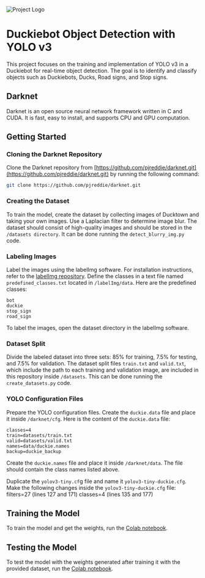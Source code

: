 ![Project Logo](https://drive.google.com/uc?id=1ETWP_aKZDNQQAPC8MeBEC9jGH4u8Vqfz)

# Duckiebot Object Detection with YOLO v3

This project focuses on the training and implementation of YOLO v3 in a Duckiebot for real-time object detection. The goal is to identify and classify objects such as Duckiebots, Ducks, Road signs, and Stop signs.

## Darknet 
Darknet is an open source neural network framework written in C and CUDA. It is fast, easy to install, and supports CPU and GPU computation.

## Getting Started

### Cloning the Darknet Repository

Clone the Darknet repository from [https://github.com/pjreddie/darknet.git](https://github.com/pjreddie/darknet.git) by running the following command:

```bash
git clone https://github.com/pjreddie/darknet.git
```
### Creating the Dataset
To train the model, create the dataset by collecting images of Ducktown and taking your own images. Use a Laplacian filter to determine image blur. The dataset should consist of high-quality images and should be stored in the `/datasets directory`. It can be done running the `detect_blurry_img.py` code.

### Labeling Images
Label the images using the labelImg software. For installation instructions, refer to the [labelImg repository](https://github.com/heartexlabs/labelImg). Define the classes in a text file named `predefined_classes.txt` located in `/labelImg/data`. Here are the predefined classes:
```
bot
duckie
stop_sign
road_sign
```
To label the images, open the dataset directory in the labelImg software.

### Dataset Split
Divide the labeled dataset into three sets: 85% for training, 7.5% for testing, and 7.5% for validation. The dataset split files `train.txt` and `valid.txt`, which include the path to each training and validation image, are included in this repository inside `/datasets`. This can be done running the `create_datasets.py` code.

### YOLO Configuration Files
Prepare the YOLO configuration files. Create the `duckie.data` file and place it inside `/darknet/cfg`. Here is the content of the `duckie.data` file:
```
classes=4
train=datasets/train.txt
valid=datasets/valid.txt
names=data/duckie.names
backup=duckie_backup
```
Create the `duckie.names` file and place it inside `/darknet/data`. The file should contain the class names listed above.

Duplicate the `yolov3-tiny.cf`g file and name it `yolov3-tiny-duckie.cfg`. Make the following changes inside the `yolov3-tiny-duckie.cfg` file:
filters=27 (lines 127 and 171)
classes=4 (lines 135 and 177)
## Training the Model
To train the model and get the weights, run the [Colab notebook](https://colab.research.google.com/drive/1I-9CTdz5QGuTFAqrRQkeHUr1-OkS653l?usp=sharing).

## Testing the Model
To test the model with the weights generated after training it with the provided dataset, run the [Colab notebook](https://colab.research.google.com/drive/1KTiGe3cxPZeqqvHbAlBw8Iej71HOL5aj?usp=sharing).
